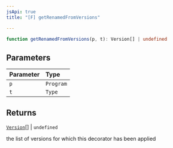 ```yaml
---
jsApi: true
title: "[F] getRenamedFromVersions"

---
```

```ts
function getRenamedFromVersions(p, t): Version[] | undefined
```

## Parameters

| Parameter | Type |
| :------ | :------ |
| `p` | `Program` |
| `t` | `Type` |

## Returns

[`Version`](../interfaces/Version.md)[] \| `undefined`

the list of versions for which this decorator has been applied

